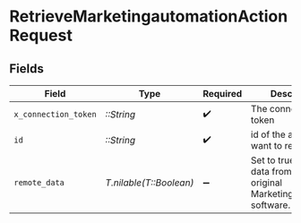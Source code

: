 # RetrieveMarketingautomationActionRequest


## Fields

| Field                                                                       | Type                                                                        | Required                                                                    | Description                                                                 |
| --------------------------------------------------------------------------- | --------------------------------------------------------------------------- | --------------------------------------------------------------------------- | --------------------------------------------------------------------------- |
| `x_connection_token`                                                        | *::String*                                                                  | :heavy_check_mark:                                                          | The connection token                                                        |
| `id`                                                                        | *::String*                                                                  | :heavy_check_mark:                                                          | id of the action you want to retrieve.                                      |
| `remote_data`                                                               | *T.nilable(T::Boolean)*                                                     | :heavy_minus_sign:                                                          | Set to true to include data from the original Marketingautomation software. |